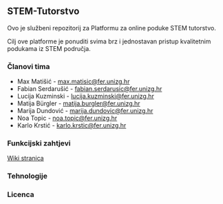 ## STEM-Tutorstvo
Ovo je službeni repozitorij za Platformu za online poduke STEM tutorstvo.


Cilj ove platforme je ponuditi svima brz i jednostavan pristup kvalitetnim podukama iz STEM područja.

### Članovi tima
- Max Matišić - max.matisic@fer.unizg.hr
- Fabian Serdarušić - fabian.serdarusic@fer.unizg.hr
- Lucija Kuzminski - lucija.kuzminski@fer.unizg.hr
- Matija Bürgler - matija.burgler@fer.unizg.hr
- Marija Dundović - marija.dundovic@fer.unizg.hr
- Noa Topic - noa.topic@fer.unizg.hr
- Karlo Krstić - karlo.krstic@fer.unizg.hr

### Funkcijski zahtjevi
[Wiki stranica]((https://github.com/xmax5575/STEM-Tutorstvo/wiki/Analiza-zahtjeva))

### Tehnologije

### Licenca
